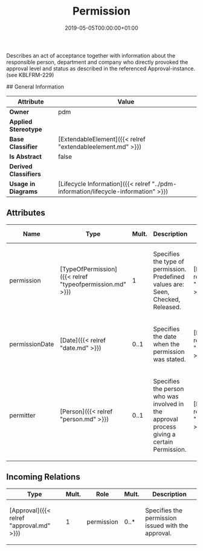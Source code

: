 ﻿---
title: Permission
toc: false
type: specs
date: "2019-05-05T00:00:00+01:00"
draft: false
menu_name: vec120

# Prev/next pager order (if `docs_section_pager` enabled in `params.toml`)
weight: 
---
<html>   <head>     </head>   <body>     <p> Describes an act of acceptance together with information about the responsible person, department and company who directly provoked the approval level and status as described in the referenced Approval-instance. (see KBLFRM-229)      </p>    </body> </html> 
## General Information

| Attribute               | Value |
|-------------------------|-------|
| **Owner**               | pdm |
| **Applied Stereotype**  |   |
| **Base Classifier**     | [ExtendableElement]({{< relref "extendableelement.md" >}})<br/>  |
| **Is Abstract**         | false |
| **Derived Classifiers** |   |
| **Usage in Diagrams**   | [Lifecycle Information]({{< relref "../pdm-information/lifecycle-information" >}})<br/>  |

## Attributes
|  Name  |  Type  |  Mult.  |  Description  |  Owning Classifier  |
|--------|--------|---------|---------------|--------------|
|permission | [TypeOfPermission]({{< relref "typeofpermission.md" >}}) | 1 | <html><body><p>Specifies the type of permission. Predefined values are: Seen, Checked, Released.</p></body></html> | [Permission]({{< relref "permission.md" >}}) |
|permissionDate | [Date]({{< relref "date.md" >}}) | 0..1 | <html>   <head>     </head>   <body>     <p> Specifies the date when the permission was stated.      </p>    </body> </html>  | [Permission]({{< relref "permission.md" >}}) |
|permitter | [Person]({{< relref "person.md" >}}) | 0..1 | <html>   <head>     </head>   <body>     <p> Specifies the person who was involved in the approval process giving a certain Permission.      </p>    </body> </html>  | [Permission]({{< relref "permission.md" >}}) |

##  Incoming Relations
|    Type  |   Mult.  |   Role    |   Mult.   |   Description  |
|----------|----------|-----------|-----------|----------------|
| [Approval]({{< relref "approval.md" >}}) | 1 | permission | 0..* | <html>   <head>     </head>   <body>     <p> Specifies the permission issued with the approval.      </p>    </body> </html>  |
